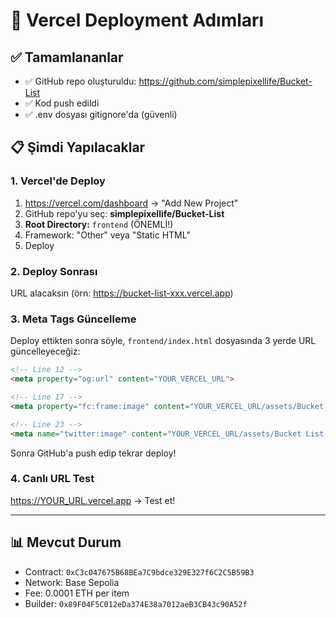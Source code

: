# 🚀 Vercel Deployment Adımları

## ✅ Tamamlananlar
- ✅ GitHub repo oluşturuldu: https://github.com/simplepixellife/Bucket-List
- ✅ Kod push edildi
- ✅ .env dosyası gitignore'da (güvenli)

## 📋 Şimdi Yapılacaklar

### 1. Vercel'de Deploy
1. https://vercel.com/dashboard → "Add New Project"
2. GitHub repo'yu seç: **simplepixellife/Bucket-List**
3. **Root Directory:** `frontend` (ÖNEMLİ!)
4. Framework: "Other" veya "Static HTML"
5. Deploy

### 2. Deploy Sonrası
URL alacaksın (örn: https://bucket-list-xxx.vercel.app)

### 3. Meta Tags Güncelleme
Deploy ettikten sonra söyle, `frontend/index.html` dosyasında 3 yerde URL güncelleyeceğiz:

```html
<!-- Line 12 -->
<meta property="og:url" content="YOUR_VERCEL_URL">

<!-- Line 17 -->
<meta property="fc:frame:image" content="YOUR_VERCEL_URL/assets/Bucket List Logo.png">

<!-- Line 23 -->
<meta name="twitter:image" content="YOUR_VERCEL_URL/assets/Bucket List Logo.png">
```

Sonra GitHub'a push edip tekrar deploy!

### 4. Canlı URL Test
https://YOUR_URL.vercel.app → Test et!

---

## 📊 Mevcut Durum
- Contract: `0xC3c047675B68BEa7C9bdce329E327f6C2C5B59B3`
- Network: Base Sepolia
- Fee: 0.0001 ETH per item
- Builder: `0x89F04F5C012eDa374E38a7012aeB3CB43c90A52f`


